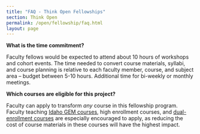 ```yaml
---
title: "FAQ - Think Open Fellowships"
section: Think Open
permalink: /open/fellowship/faq.html
layout: page
---
```


**What is the time commitment?**

Faculty fellows would be expected to attend about 10 hours of workshops and cohort events. The time needed to convert course materials, syllabi, and course planning is relative to each faculty member, course, and subject area – budget between 5-10 hours. Additional time for bi-weekly or monthly meetings.

**Which courses are eligible for this project?**

Faculty can apply to transform _any_ course in this fellowship program. Faculty teaching [Idaho GEM courses](http://coursetransfer.idaho.gov/GEMsearch.aspx), high enrollment courses, and [dual-enrollment courses](https://dualcredit.uidaho.edu/) are especially encouraged to apply, as reducing the cost of course materials in these courses will have the highest impact.